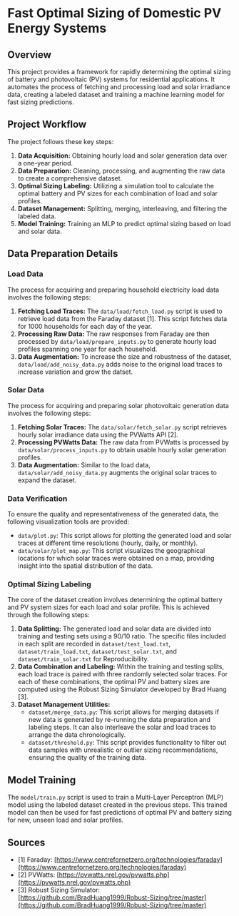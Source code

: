 # Fast Optimal Sizing of Domestic PV Energy Systems

## Overview

This project provides a framework for rapidly determining the optimal sizing of battery and photovoltaic (PV) systems for residential applications. It automates the process of fetching and processing load and solar irradiance data, creating a labeled dataset and training a machine learning model for fast sizing predictions.

## Project Workflow

The project follows these key steps:

1.  **Data Acquisition:** Obtaining hourly load and solar generation data over a one-year period.
2.  **Data Preparation:** Cleaning, processing, and augmenting the raw data to create a comprehensive dataset.
3.  **Optimal Sizing Labeling:** Utilizing a simulation tool to calculate the optimal battery and PV sizes for each combination of load and solar profiles.
4.  **Dataset Management:** Splitting, merging, interleaving, and filtering the labeled data.
5.  **Model Training:** Training an MLP to predict optimal sizing based on load and solar data.

## Data Preparation Details

### Load Data

The process for acquiring and preparing household electricity load data involves the following steps:

1.  **Fetching Load Traces:** The `data/load/fetch_load.py` script is used to retrieve load data from the Faraday dataset [1]. This script fetches data for 1000 households for each day of the year.
2.  **Processing Raw Data:** The raw responses from Faraday are then processed by `data/load/prepare_inputs.py` to generate hourly load profiles spanning one year for each household.
3.  **Data Augmentation:** To increase the size and robustness of the dataset, `data/load/add_noisy_data.py` adds noise to the original load traces to increase variation and grow the datset.

### Solar Data

The process for acquiring and preparing solar photovoltaic generation data involves the following steps:

1.  **Fetching Solar Traces:** The `data/solar/fetch_solar.py` script retrieves hourly solar irradiance data using the PVWatts API [2].
2.  **Processing PVWatts Data:** The raw data from PVWatts is processed by `data/solar/process_inputs.py` to obtain usable hourly solar generation profiles.
3.  **Data Augmentation:** Similar to the load data, `data/solar/add_noisy_data.py` augments the original solar traces to expand the dataset.

### Data Verification

To ensure the quality and representativeness of the generated data, the following visualization tools are provided:

* `data/plot.py`: This script allows for plotting the generated load and solar traces at different time resolutions (hourly, daily, or monthly).
* `data/solar/plot_map.py`: This script visualizes the geographical locations for which solar traces were obtained on a map, providing insight into the spatial distribution of the data.

### Optimal Sizing Labeling

The core of the dataset creation involves determining the optimal battery and PV system sizes for each load and solar profile. This is achieved through the following steps:

1.  **Data Splitting:** The generated load and solar data are divided into training and testing sets using a 90/10 ratio. The specific files included in each split are recorded in `dataset/test_load.txt`, `dataset/train_load.txt`, `dataset/test_solar.txt`, and `dataset/train_solar.txt` for Reproducibility.
2.  **Data Combination and Labeling:** Within the training and testing splits, each load trace is paired with three randomly selected solar traces. For each of these combinations, the optimal PV and battery sizes are computed using the Robust Sizing Simulator developed by Brad Huang [3].
3.  **Dataset Management Utilities:**
    * `dataset/merge_data.py`: This script allows for merging datasets if new data is generated by re-running the data preparation and labeling steps. It can also interleave the solar and load traces to arrange the data chronologically.
    * `dataset/threshold.py`: This script provides functionality to filter out data samples with unrealistic or outlier sizing recommendations, ensuring the quality of the training data.

## Model Training

The `model/train.py` script is used to train a Multi-Layer Perceptron (MLP) model using the labeled dataset created in the previous steps. This trained model can then be used for fast predictions of optimal PV and battery sizing for new, unseen load and solar profiles.

## Sources

* [1] Faraday: [https://www.centrefornetzero.org/technologies/faraday](https://www.centrefornetzero.org/technologies/faraday)
* [2] PVWatts: [https://pvwatts.nrel.gov/pvwatts.php](https://pvwatts.nrel.gov/pvwatts.php)
* [3] Robust Sizing Simulator: [https://github.com/BradHuang1999/Robust-Sizing/tree/master](https://github.com/BradHuang1999/Robust-Sizing/tree/master)